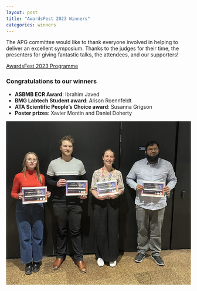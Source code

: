 ```yaml
---
layout: post
title: "AwardsFest 2023 Winners"
categories: winners
---
```


The APG committee would like to thank everyone involved in helping to deliver an excellent symposium.
Thanks to the judges for their time, the presenters for giving fantastic talks, the attendees, and our supporters!

[AwardsFest 2023 Programme][1]

### Congratulations to our winners

 - __ASBMB ECR Award__: Ibrahim Javed
 - __BMG Labtech Student award__: Alison Roennfeldt
 - __ATA Scientific People’s Choice award__: Susanna Grigson
 - __Poster prizes__: Xavier Montin and Daniel Doherty

![](/assets/images/2023_AwardsFestWinners.jpg)

[1]:/assets/docs/awardsFestProgramme2023.pdf
